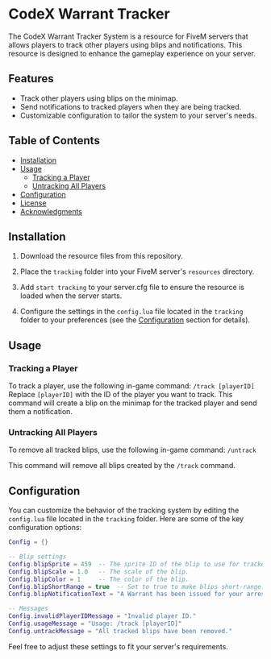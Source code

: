 # CodeX Warrant Tracker

The CodeX Warrant Tracker System is a resource for FiveM servers that allows players to track other players using blips and notifications. This resource is designed to enhance the gameplay experience on your server.

## Features

- Track other players using blips on the minimap.
- Send notifications to tracked players when they are being tracked.
- Customizable configuration to tailor the system to your server's needs.

## Table of Contents

- [Installation](#installation)
- [Usage](#usage)
  - [Tracking a Player](#tracking-a-player)
  - [Untracking All Players](#untracking-all-players)
- [Configuration](#configuration)
- [License](#license)
- [Acknowledgments](#acknowledgments)

## Installation

1. Download the resource files from this repository.

2. Place the `tracking` folder into your FiveM server's `resources` directory.

3. Add `start tracking` to your server.cfg file to ensure the resource is loaded when the server starts.

4. Configure the settings in the `config.lua` file located in the `tracking` folder to your preferences (see the [Configuration](#configuration) section for details).

## Usage

### Tracking a Player

To track a player, use the following in-game command:
`/track [playerID]`
Replace `[playerID]` with the ID of the player you want to track. This command will create a blip on the minimap for the tracked player and send them a notification.

### Untracking All Players

To remove all tracked blips, use the following in-game command:
`/untrack`

This command will remove all blips created by the `/track` command.

## Configuration

You can customize the behavior of the tracking system by editing the `config.lua` file located in the `tracking` folder. Here are some of the key configuration options:

```lua
Config = {}

-- Blip settings
Config.blipSprite = 459  -- The sprite ID of the blip to use for tracked players.
Config.blipScale = 1.0   -- The scale of the blip.
Config.blipColor = 1     -- The color of the blip.
Config.blipShortRange = true  -- Set to true to make blips short-range.
Config.blipNotificationText = "A Warrant has been issued for your arrest. You may be tracked."

-- Messages
Config.invalidPlayerIDMessage = "Invalid player ID."
Config.usageMessage = "Usage: /track [playerID]"
Config.untrackMessage = "All tracked blips have been removed."
```
Feel free to adjust these settings to fit your server's requirements.
